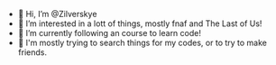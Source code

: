 - 👋 Hi, I’m @Zilverskye
- 👀 I’m interested in a lott of things, mostly fnaf and The Last of Us!
- 🌱 I’m currently following an course to learn code!
- 🌿 I'm mostly trying to search things for my codes, or to try to make friends.
